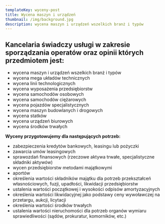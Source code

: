```yaml
---
templateKey: wyceny-post
title: Wycena maszyn i urządzeń
thumbnail: /img/background.jpg
description: wycena maszyn i urządzeń wszelkich branż i typów
---
```

## Kancelaria świadczy usługi w zakresie sporządzania operatów oraz opinii których przedmiotem jest:

* wycena maszyn i urządzeń wszelkich branż i typów
* wycena mega układów technicznych
* wycena linii technologicznych
* wycena wyposażenia przedsiębiorstw
* wycena samochodów osobowych
* wycena samochodów ciężarowych
* wycena pojazdów specjalistycznych
* wycena maszyn budowlanych i drogowych
* wycena statków
* wycena urządzeń biurowych
* wycena środków trwałych

**Wyceny przygotowujemy dla następujących potrzeb:**

* zabezpieczenia kredytów bankowych, leasingu lub pożyczki
* zawarcia umów leasingowych
* sprawozdań finansowych (rzeczowe aktywa trwałe, specjalistyczne składniki aktywów)
* wycen przedsiębiorstw metodami majątkowymi
* aportów
* określenia wartości składników majątku dla potrzeb przekształceń własnościowych, fuzji, upadłości, likwidacji przedsiębiorstw
* ustalenia wartości początkowej i wysokości odpisów amortyzacyjnych
* określenia wartości likwidacyjnej jako podstawy ceny wywoławczej na przetargu, aukcji, licytacji
* określenia wartości środków trwałych
* ustalenia wartości nieruchomości dla potrzeb organów wymiaru sprawiedliwości (sądów, prokuratur, komorników, etc.)
